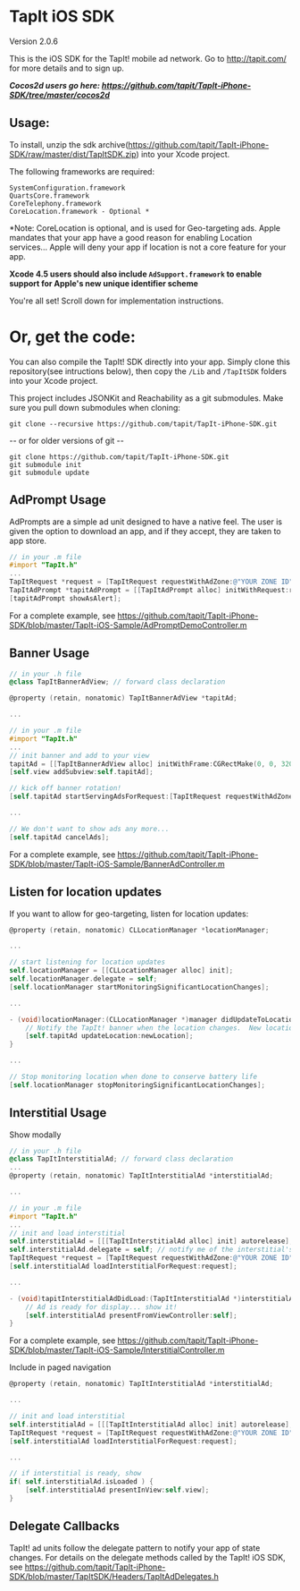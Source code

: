 TapIt iOS SDK
=============

Version 2.0.6

This is the iOS SDK for the TapIt! mobile ad network.  Go to http://tapit.com/ for more details and to sign up.

***Cocos2d users go here: https://github.com/tapit/TapIt-iPhone-SDK/tree/master/cocos2d***


Usage:
------
To install, unzip the sdk archive(https://github.com/tapit/TapIt-iPhone-SDK/raw/master/dist/TapItSDK.zip) into your Xcode project.

The following frameworks are required:
````
SystemConfiguration.framework
QuartsCore.framework
CoreTelephony.framework
CoreLocation.framework - Optional *
````
*Note: CoreLocation is optional, and is used for Geo-targeting ads.  Apple mandates that your app have a good reason for enabling Location services... Apple will deny your app if location is not a core feature for your app.

**Xcode 4.5 users should also include ````AdSupport.framework```` to enable support for Apple's new unique identifier scheme**


You're all set!  Scroll down for implementation instructions.


Or, get the code:
=================
You can also compile the TapIt! SDK directly into your app.  Simply clone this repository(see intructions below), then copy the ```/Lib``` and ```/TapItSDK``` folders into your Xcode project.

This project includes JSONKit and Reachability as a git submodules.  Make sure you pull down submodules when cloning:
````
git clone --recursive https://github.com/tapit/TapIt-iPhone-SDK.git
````
-- or for older versions of git --
````
git clone https://github.com/tapit/TapIt-iPhone-SDK.git
git submodule init
git submodule update
````

AdPrompt Usage
--------------
AdPrompts are a simple ad unit designed to have a native feel.  The user is given the option to download an app, and if they accept, they are taken to app store.

````objective-c
// in your .m file
#import "TapIt.h"
...
TapItRequest *request = [TapItRequest requestWithAdZone:@"YOUR ZONE ID"];
TapItAdPrompt *tapitAdPrompt = [[TapItAdPrompt alloc] initWithRequest:request];
[tapitAdPrompt showAsAlert];
````

For a complete example, see https://github.com/tapit/TapIt-iPhone-SDK/blob/master/TapIt-iOS-Sample/AdPromptDemoController.m


Banner Usage
------------
````objective-c
// in your .h file
@class TapItBannerAdView; // forward class declaration

@property (retain, nonatomic) TapItBannerAdView *tapitAd;

...

// in your .m file
#import "TapIt.h"
...
// init banner and add to your view
tapitAd = [[TapItBannerAdView alloc] initWithFrame:CGRectMake(0, 0, 320, 50)];
[self.view addSubview:self.tapitAd];

// kick off banner rotation!
[self.tapitAd startServingAdsForRequest:[TapItRequest requestWithAdZone:@"YOUR ZONE ID"]];

...

// We don't want to show ads any more...
[self.tapitAd cancelAds];
````

For a complete example, see https://github.com/tapit/TapIt-iPhone-SDK/blob/master/TapIt-iOS-Sample/BannerAdController.m


Listen for location updates
---------------------------
If you want to allow for geo-targeting, listen for location updates:
````objective-c
@property (retain, nonatomic) CLLocationManager *locationManager;

...

// start listening for location updates
self.locationManager = [[CLLocationManager alloc] init];
self.locationManager.delegate = self;
[self.locationManager startMonitoringSignificantLocationChanges];

...

- (void)locationManager:(CLLocationManager *)manager didUpdateToLocation:(CLLocation *)newLocation fromLocation:(CLLocation *)oldLocation {
    // Notify the TapIt! banner when the location changes.  New location will be used the next time an ad is requested
    [self.tapitAd updateLocation:newLocation];
}

...

// Stop monitoring location when done to conserve battery life
[self.locationManager stopMonitoringSignificantLocationChanges];
````



Interstitial Usage
------------------
Show modally
````objective-c
// in your .h file
@class TapItInterstitialAd; // forward class declaration
...
@property (retain, nonatomic) TapItInterstitialAd *interstitialAd;

...

// in your .m file
#import "TapIt.h"
...
// init and load interstitial
self.interstitialAd = [[[TapItInterstitialAd alloc] init] autorelease];
self.interstitialAd.delegate = self; // notify me of the interstitial's state changes
TapItRequest *request = [TapItRequest requestWithAdZone:@"YOUR ZONE ID"];
[self.interstitialAd loadInterstitialForRequest:request];

...

- (void)tapitInterstitialAdDidLoad:(TapItInterstitialAd *)interstitialAd {
    // Ad is ready for display... show it!
    [self.interstitialAd presentFromViewController:self];
}
````
For a complete example, see https://github.com/tapit/TapIt-iPhone-SDK/blob/master/TapIt-iOS-Sample/InterstitialController.m

Include in paged navigation
    
````objective-c
@property (retain, nonatomic) TapItInterstitialAd *interstitialAd;

...

// init and load interstitial
self.interstitialAd = [[[TapItInterstitialAd alloc] init] autorelease];
TapItRequest *request = [TapItRequest requestWithAdZone:@"YOUR ZONE ID"];
[self.interstitialAd loadInterstitialForRequest:request];

...

// if interstitial is ready, show
if( self.interstitialAd.isLoaded ) {
    [self.interstitialAd presentInView:self.view];
}
````

Delegate Callbacks
------------------
TapIt! ad units follow the delegate pattern to notify your app of state changes.  For details on the delegate methods called by the TapIt! iOS SDK, see https://github.com/tapit/TapIt-iPhone-SDK/blob/master/TapItSDK/Headers/TapItAdDelegates.h
